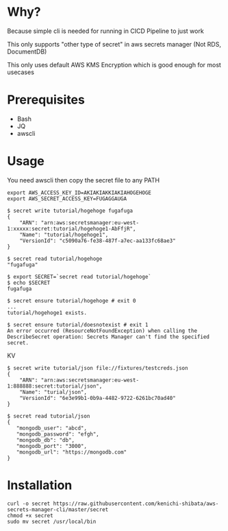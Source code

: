 Why?
=======

Because simple cli is needed for running in CICD Pipeline to just work

This only supports "other type of secret" in aws secrets manager (Not RDS, DocumentDB)

This only uses default AWS KMS Encryption which is good enough for most
usecases

Prerequisites
===========
* Bash
* JQ
* awscli

Usage
==========

You need awscli then copy the secret file to any PATH

```
export AWS_ACCESS_KEY_ID=AKIAKIAKKIAKIAHOGEHOGE
export AWS_SECRET_ACCESS_KEY=FUGAGGAUGA

$ secret write tutorial/hogehoge fugafuga
{
    "ARN": "arn:aws:secretsmanager:eu-west-1:xxxxx:secret:tutorial/hogehoge1-AbFfjR",
    "Name": "tutorial/hogehoge1",
    "VersionId": "c5090a76-fe38-487f-a7ec-aa133fc68ae3"
}

$ secret read tutorial/hogehoge
"fugafuga"

$ export SECRET=`secret read tutorial/hogehoge`
$ echo $SECRET
fugafuga

$ secret ensure tutorial/hogehoge # exit 0
...
tutorial/hogehoge1 exists.

$ secret ensure tutorial/doesnotexist # exit 1
An error occurred (ResourceNotFoundException) when calling the DescribeSecret operation: Secrets Manager can't find the specified secret.
```

KV

```
$ secret write tutorial/json file://fixtures/testcreds.json
{
    "ARN": "arn:aws:secretsmanager:eu-west-1:888888:secret:tutorial/json",
    "Name": "turial/json",
    "VersionId": "6e3e99b1-0b9a-4482-9722-6261bc70ad40"
}

$ secret read tutorial/json
{
   "mongodb_user": "abcd",
   "mongodb_password": "efgh",
   "mongodb_db": "db",
   "mongodb_port": "3000",
   "mongodb_url": "https://mongodb.com"
}
```

Installation
=================
```
curl -o secret https://raw.githubusercontent.com/kenichi-shibata/aws-secrets-manager-cli/master/secret
chmod +x secret
sudo mv secret /usr/local/bin
```
